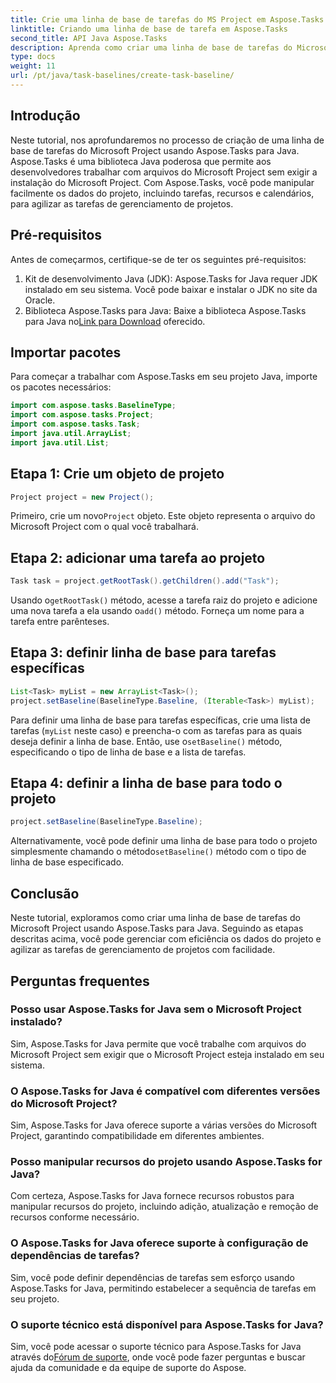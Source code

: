 ```yaml
---
title: Crie uma linha de base de tarefas do MS Project em Aspose.Tasks
linktitle: Criando uma linha de base de tarefa em Aspose.Tasks
second_title: API Java Aspose.Tasks
description: Aprenda como criar uma linha de base de tarefas do Microsoft Project em Java usando Aspose.Tasks, uma biblioteca poderosa para gerenciar dados de projetos sem esforço.
type: docs
weight: 11
url: /pt/java/task-baselines/create-task-baseline/
---
```

## Introdução
Neste tutorial, nos aprofundaremos no processo de criação de uma linha de base de tarefas do Microsoft Project usando Aspose.Tasks para Java. Aspose.Tasks é uma biblioteca Java poderosa que permite aos desenvolvedores trabalhar com arquivos do Microsoft Project sem exigir a instalação do Microsoft Project. Com Aspose.Tasks, você pode manipular facilmente os dados do projeto, incluindo tarefas, recursos e calendários, para agilizar as tarefas de gerenciamento de projetos.
## Pré-requisitos
Antes de começarmos, certifique-se de ter os seguintes pré-requisitos:
1. Kit de desenvolvimento Java (JDK): Aspose.Tasks for Java requer JDK instalado em seu sistema. Você pode baixar e instalar o JDK no site da Oracle.
2.  Biblioteca Aspose.Tasks para Java: Baixe a biblioteca Aspose.Tasks para Java no[Link para Download](https://releases.aspose.com/tasks/java/) oferecido.

## Importar pacotes
Para começar a trabalhar com Aspose.Tasks em seu projeto Java, importe os pacotes necessários:
```java
import com.aspose.tasks.BaselineType;
import com.aspose.tasks.Project;
import com.aspose.tasks.Task;
import java.util.ArrayList;
import java.util.List;
```

## Etapa 1: Crie um objeto de projeto
```java
Project project = new Project();
```
 Primeiro, crie um novo`Project` objeto. Este objeto representa o arquivo do Microsoft Project com o qual você trabalhará.
## Etapa 2: adicionar uma tarefa ao projeto
```java
Task task = project.getRootTask().getChildren().add("Task");
```
 Usando o`getRootTask()` método, acesse a tarefa raiz do projeto e adicione uma nova tarefa a ela usando o`add()` método. Forneça um nome para a tarefa entre parênteses.
## Etapa 3: definir linha de base para tarefas específicas
```java
List<Task> myList = new ArrayList<Task>();
project.setBaseline(BaselineType.Baseline, (Iterable<Task>) myList);
```
Para definir uma linha de base para tarefas específicas, crie uma lista de tarefas (`myList` neste caso) e preencha-o com as tarefas para as quais deseja definir a linha de base. Então, use o`setBaseline()` método, especificando o tipo de linha de base e a lista de tarefas.
## Etapa 4: definir a linha de base para todo o projeto
```java
project.setBaseline(BaselineType.Baseline);
```
 Alternativamente, você pode definir uma linha de base para todo o projeto simplesmente chamando o método`setBaseline()` método com o tipo de linha de base especificado.

## Conclusão
Neste tutorial, exploramos como criar uma linha de base de tarefas do Microsoft Project usando Aspose.Tasks para Java. Seguindo as etapas descritas acima, você pode gerenciar com eficiência os dados do projeto e agilizar as tarefas de gerenciamento de projetos com facilidade.
## Perguntas frequentes
### Posso usar Aspose.Tasks for Java sem o Microsoft Project instalado?
Sim, Aspose.Tasks for Java permite que você trabalhe com arquivos do Microsoft Project sem exigir que o Microsoft Project esteja instalado em seu sistema.
### O Aspose.Tasks for Java é compatível com diferentes versões do Microsoft Project?
Sim, Aspose.Tasks for Java oferece suporte a várias versões do Microsoft Project, garantindo compatibilidade em diferentes ambientes.
### Posso manipular recursos do projeto usando Aspose.Tasks for Java?
Com certeza, Aspose.Tasks for Java fornece recursos robustos para manipular recursos do projeto, incluindo adição, atualização e remoção de recursos conforme necessário.
### O Aspose.Tasks for Java oferece suporte à configuração de dependências de tarefas?
Sim, você pode definir dependências de tarefas sem esforço usando Aspose.Tasks for Java, permitindo estabelecer a sequência de tarefas em seu projeto.
### O suporte técnico está disponível para Aspose.Tasks for Java?
 Sim, você pode acessar o suporte técnico para Aspose.Tasks for Java através do[Fórum de suporte](https://forum.aspose.com/c/tasks/15), onde você pode fazer perguntas e buscar ajuda da comunidade e da equipe de suporte do Aspose.